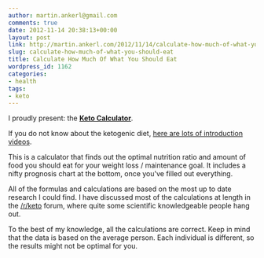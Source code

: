 ```yaml
---
author: martin.ankerl@gmail.com
comments: true
date: 2012-11-14 20:38:13+00:00
layout: post
link: http://martin.ankerl.com/2012/11/14/calculate-how-much-of-what-you-should-eat/
slug: calculate-how-much-of-what-you-should-eat
title: Calculate How Much Of What You Should Eat
wordpress_id: 1162
categories:
- health
tags:
- keto
---
```


I proudly present: the **[Keto Calculator](http://keto-calculator.ankerl.com/)**.





If you do not know about the ketogenic diet, [here are lots of introduction videos](http://j.mp/lchf).

This is a calculator that finds out the optimal nutrition ratio and amount of food you should eat for your weight loss / maintenance goal. It includes a nifty prognosis chart at the bottom, once you've filled out everything.

All of the formulas and calculations are based on the most up to date research I could find. I have discussed most of the calculations at length in the [/r/keto](http://reddit.com/r/keto) forum, where quite some scientific knowledgeable people hang out.

To the best of my knowledge, all the calculations are correct. Keep in mind that the data is based on the average person. Each individual is different, so the results might not be optimal for you.


